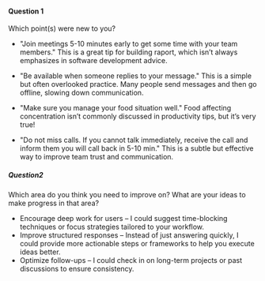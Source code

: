 #### Question 1
Which point(s) were new to you?

* "Join meetings 5-10 minutes early to get some time with your team members."
This is a great tip for building raport, which isn’t always emphasizes in software development advice.

* "Be available when someone replies to your message."
This is a simple but often overlooked practice. Many people send messages and then go offline, slowing down communication.

* "Make sure you manage your food situation well."
Food affecting concentration isn’t commonly discussed in productivity tips, but it’s very true!

* "Do not miss calls. If you cannot talk immediately, receive the call and inform them you will call back in 5-10 min."
This is a subtle but effective way to improve team trust and communication.

##### Question2
Which area do you think you need to improve on? What are your ideas to make progress in that area?

* Encourage deep work for users – I could suggest time-blocking techniques or focus strategies tailored to your workflow.
* Improve structured responses – Instead of just answering quickly, I could provide more actionable steps or frameworks to help you execute ideas better.
* Optimize follow-ups – I could check in on long-term projects or past discussions to ensure consistency.